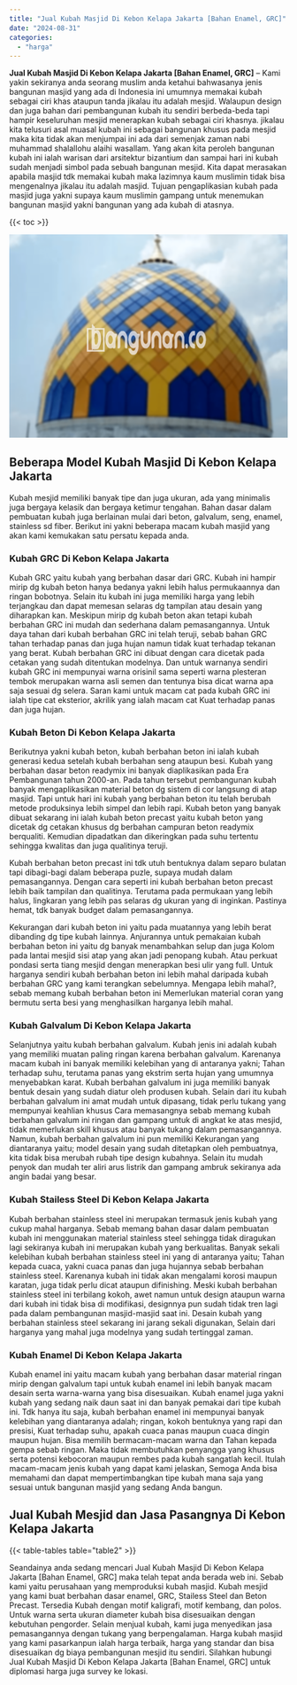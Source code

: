 ```yaml
---
title: "Jual Kubah Masjid Di Kebon Kelapa Jakarta [Bahan Enamel, GRC]"
date: "2024-08-31"
categories: 
  - "harga"
---
```


**Jual Kubah Masjid Di Kebon Kelapa Jakarta \[Bahan Enamel, GRC\]** – Kami yakin sekiranya anda seorang muslim anda ketahui bahwasanya jenis bangunan masjid yang ada di Indonesia ini umumnya memakai kubah sebagai ciri khas ataupun tanda jikalau itu adalah mesjid. Walaupun design dan juga bahan dari pembangunan kubah itu sendiri berbeda-beda tapi hampir keseluruhan mesjid menerapkan kubah sebagai ciri khasnya. jikalau kita telusuri asal muasal kubah ini sebagai bangunan khusus pada mesjid maka kita tidak akan menjumpai ini ada dari semenjak zaman nabi muhammad shalallohu alaihi wasallam. Yang akan kita peroleh bangunan kubah ini ialah warisan dari arsitektur bizantium dan sampai hari ini kubah sudah menjadi simbol pada sebuah bangunan mesjid. Kita dapat merasakan apabila masjid tdk memakai kubah maka lazimnya kaum muslimin tidak bisa mengenalnya jikalau itu adalah masjid. Tujuan pengaplikasian kubah pada masjid juga yakni supaya kaum muslimin gampang untuk menemukan bangunan masjid yakni bangunan yang ada kubah di atasnya.

{{< toc >}}

![Jual Kubah Masjid Di Kebon Kelapa Jakarta [Bahan Enamel, GRC]](/images/jual-kubah-masjid-45.png)

## Beberapa Model Kubah Masjid Di Kebon Kelapa Jakarta

Kubah mesjid memiliki banyak tipe dan juga ukuran, ada yang minimalis juga bergaya kelasik dan bergaya ketimur tengahan. Bahan dasar dalam pembuatan kubah juga berlainan mulai dari beton, galvalum, seng, enamel, stainless sd fiber. Berikut ini yakni beberapa macam kubah masjid yang akan kami kemukakan satu persatu kepada anda.

### Kubah GRC Di Kebon Kelapa Jakarta

Kubah GRC yaitu kubah yang berbahan dasar dari GRC. Kubah ini hampir mirip dg kubah beton hanya bedanya yakni lebih halus permukaannya dan ringan bobotnya. Selain itu kubah ini juga memiliki harga yang lebih terjangkau dan dapat memesan selaras dg tampilan atau desain yang diharapkan kan. Meskipun mirip dg kubah beton akan tetapi kubah berbahan GRC ini mudah dan sederhana dalam pemasangannya. Untuk daya tahan dari kubah berbahan GRC ini telah teruji, sebab bahan GRC tahan terhadap panas dan juga hujan namun tidak kuat terhadap tekanan yang berat. Kubah berbahan GRC ini dibuat dengan cara dicetak pada cetakan yang sudah ditentukan modelnya. Dan untuk warnanya sendiri kubah GRC ini mempunyai warna orisinil sama seperti warna plesteran tembok merupakan warna asli semen dan tentunya bisa dicat warna apa saja sesuai dg selera. Saran kami untuk macam cat pada kubah GRC ini ialah tipe cat eksterior, akrilik yang ialah macam cat Kuat terhadap panas dan juga hujan.

### Kubah Beton Di Kebon Kelapa Jakarta

Berikutnya yakni kubah beton, kubah berbahan beton ini ialah kubah generasi kedua setelah kubah berbahan seng ataupun besi. Kubah yang berbahan dasar beton readymix ini banyak diaplikasikan pada Era Pembangunan tahun 2000-an. Pada tahun tersebut pembangunan kubah banyak mengaplikasikan material beton dg sistem di cor langsung di atap masjid. Tapi untuk hari ini kubah yang berbahan beton itu telah berubah metode produksinya lebih simpel dan lebih rapi. Kubah beton yang banyak dibuat sekarang ini ialah kubah beton precast yaitu kubah beton yang dicetak dg cetakan khusus dg berbahan campuran beton readymix berqualiti. Kemudian dipadatkan dan dikeringkan pada suhu tertentu sehingga kwalitas dan juga qualitinya teruji.

Kubah berbahan beton precast ini tdk utuh bentuknya dalam separo bulatan tapi dibagi-bagi dalam beberapa puzle, supaya mudah dalam pemasangannya. Dengan cara seperti ini kubah berbahan beton precast lebih baik tampilan dan qualitinya. Terutama pada permukaan yang lebih halus, lingkaran yang lebih pas selaras dg ukuran yang di inginkan. Pastinya hemat, tdk banyak budget dalam pemasangannya.

Kekurangan dari kubah beton ini yaitu pada muatannya yang lebih berat dibanding dg tipe kubah lainnya. Anjurannya untuk pemakaian kubah berbahan beton ini yaitu dg banyak menambahkan selup dan juga Kolom pada lantai mesjid sisi atap yang akan jadi penopang kubah. Atau perkuat pondasi serta tiang mesjid dengan menerapkan besi ulir yang full. Untuk harganya sendiri kubah berbahan beton ini lebih mahal daripada kubah berbahan GRC yang kami terangkan sebelumnya. Mengapa lebih mahal?, sebab memang kubah berbahan beton ini Memerlukan material coran yang bermutu serta besi yang menghasilkan harganya lebih mahal.

### Kubah Galvalum Di Kebon Kelapa Jakarta

Selanjutnya yaitu kubah berbahan galvalum. Kubah jenis ini adalah kubah yang memiliki muatan paling ringan karena berbahan galvalum. Karenanya macam kubah ini banyak memiliki kelebihan yang di antaranya yakni; Tahan terhadap suhu, terutama panas yang ekstrim serta hujan yang umumnya menyebabkan karat. Kubah berbahan galvalum ini juga memiliki banyak bentuk desain yang sudah diatur oleh produsen kubah. Selain dari itu kubah berbahan galvalum ini amat mudah untuk dipasang, tidak perlu tukang yang mempunyai keahlian khusus Cara memasangnya sebab memang kubah berbahan galvalum ini ringan dan gampang untuk di angkat ke atas mesjid, tidak memerlukan skill khusus atau banyak tukang dalam pemasangannya. Namun, kubah berbahan galvalum ini pun memiliki Kekurangan yang diantaranya yaitu; model desain yang sudah ditetapkan oleh pembuatnya, kita tidak bisa merubah rubah tipe design kubahnya. Selain itu mudah penyok dan mudah ter aliri arus listrik dan gampang ambruk sekiranya ada angin badai yang besar.

### Kubah Stailess Steel Di Kebon Kelapa Jakarta

Kubah berbahan stainless steel ini merupakan termasuk jenis kubah yang cukup mahal harganya. Sebab memang bahan dasar dalam pembuatan kubah ini menggunakan material stainless steel sehingga tidak diragukan lagi sekiranya kubah ini merupakan kubah yang berkualitas. Banyak sekali kelebihan kubah berbahan stainless steel ini yang di antaranya yaitu; Tahan kepada cuaca, yakni cuaca panas dan juga hujannya sebab berbahan stainless steel. Karenanya kubah ini tidak akan mengalami korosi maupun karatan, juga tidak perlu dicat ataupun difinishing. Meski kubah berbahan stainless steel ini terbilang kokoh, awet namun untuk design ataupun warna dari kubah ini tidak bisa di modifikasi, designnya pun sudah tidak tren lagi pada dalam pembangunan masjid-masjid saat ini. Desain kubah yang berbahan stainless steel sekarang ini jarang sekali digunakan, Selain dari harganya yang mahal juga modelnya yang sudah tertinggal zaman.

### Kubah Enamel Di Kebon Kelapa Jakarta

Kubah enamel ini yaitu macam kubah yang berbahan dasar material ringan mirip dengan galvalum tapi untuk kubah enamel ini lebih banyak macam desain serta warna-warna yang bisa disesuaikan. Kubah enamel juga yakni kubah yang sedang naik daun saat ini dan banyak pemakai dari tipe kubah ini. Tdk hanya itu saja, kubah berbahan enamel ini mempunyai banyak kelebihan yang diantaranya adalah; ringan, kokoh bentuknya yang rapi dan presisi, Kuat terhadap suhu, apakah cuaca panas maupun cuaca dingin maupun hujan. Bisa memilih bermacam-macam warna dan Tahan kepada gempa sebab ringan. Maka tidak membutuhkan penyangga yang khusus serta potensi kebocoran maupun rembes pada kubah sangatlah kecil. Itulah macam-macam jenis kubah yang dapat kami jelaskan, Semoga Anda bisa memahami dan dapat mempertimbangkan tipe kubah mana saja yang sesuai untuk bangunan masjid yang sedang Anda bangun.

## Jual Kubah Mesjid dan Jasa Pasangnya Di Kebon Kelapa Jakarta

{{< table-tables table="table2" >}}

Seandainya anda sedang mencari Jual Kubah Masjid Di Kebon Kelapa Jakarta \[Bahan Enamel, GRC\] maka telah tepat anda berada web ini. Sebab kami yaitu perusahaan yang memproduksi kubah masjid. Kubah mesjid yang kami buat berbahan dasar enamel, GRC, Stailess Steel dan Beton Precast. Tersedia Kubah dengan motif kaligrafi, motif kembang, dan polos. Untuk warna serta ukuran diameter kubah bisa disesuaikan dengan kebutuhan pengorder. Selain menjual kubah, kami juga menyedikan jasa pemasangannya dengan tukang yang berpengalaman. Harga kubah masjid yang kami pasarkanpun ialah harga terbaik, harga yang standar dan bisa disesuaikan dg biaya pembangunan mesjid itu sendiri. Silahkan hubungi Jual Kubah Masjid Di Kebon Kelapa Jakarta \[Bahan Enamel, GRC\] untuk diplomasi harga juga survey ke lokasi.
